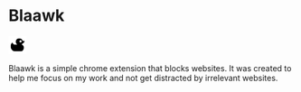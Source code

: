 # Blaawk

![Logo](b.png)

Blaawk is a simple chrome extension that blocks websites. It was created
to help me focus on my work and not get distracted by irrelevant websites.
